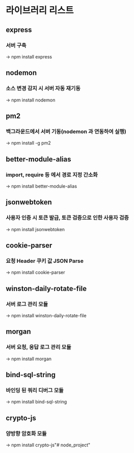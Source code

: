 # 라이브러리 리스트

## express
### 서버 구축
-> npm install express

## nodemon
### 소스 변경 감지 시 서버 자동 재기동
-> npm install nodemon

## pm2
### 백그라운드에서 서버 기동(nodemon 과 연동하여 실행)
-> npm install -g pm2

## better-module-alias
### import, require 등 에서 경로 지정 간소화
-> npm install better-module-alias

## jsonwebtoken
### 사용자 인증 시 토큰 발급, 토큰 검증으로 인한 사용자 검증
-> npm install jsonwebtoken

## cookie-parser
### 요청 Header 쿠키 값 JSON Parse
-> npm install cookie-parser

## winston-daily-rotate-file
### 서버 로그 관리 모듈
-> npm install winston-daily-rotate-file

## morgan
### 서버 요청, 응답 로그 관리 모듈
-> npm install morgan

## bind-sql-string
### 바인딩 된 쿼리 디버그 모듈
-> npm install bind-sql-string

## crypto-js
### 양방향 암호화 모듈
-> npm install crypto-js"# node_project" 
